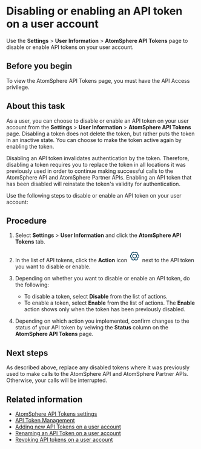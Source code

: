 # Disabling or enabling an API token on a user account

<head>
  <meta name="guidename" content="Platform"/>
  <meta name="context" content="GUID-df007037-6306-4ba4-90af-9ea14043f365"/>
</head>

Use the **Settings** \> **User Information** \> **AtomSphere API Tokens** page to disable or enable API tokens on your user account.

## Before you begin

To view the AtomSphere API Tokens page, you must have the API Access privilege.

## About this task

As a user, you can choose to disable or enable an API token on your user account from the **Settings** \> **User Information** \> **AtomSphere API Tokens** page. Disabling a token does not delete the token, but rather puts the token in an inactive state. You can choose to make the token active again by enabling the token.

Disabling an API token invalidates authentication by the token. Therefore, disabling a token requires you to replace the token in all locations it was previously used in order to continue making successful calls to the AtomSphere API and AtomSphere Partner APIs. Enabling an API token that has been disabled will reinstate the token's validity for authentication.

Use the following steps to disable or enable an API token on your user account:

## Procedure

1. Select **Settings** \> **User Information** and click the **AtomSphere API Tokens** tab.

2. In the list of API tokens, click the **Action** icon ![img-int-blue_gear](./Images/img-int-blue_gear_2e987bfd-68b2-44b9-af38-4701b3af2b97.jpg) next to the API token you want to disable or enable.

3. Depending on whether you want to disable or enable an API token, do the following:

   - To disable a token, select **Disable** from the list of actions.
   - To enable a token, select **Enable** from the list of actions. The **Enable** action shows only when the token has been previously disabled.

4. Depending on which action you implemented, confirm changes to the status of your API token by veiwing the **Status** column on the **AtomSphere API Tokens** page.

## Next steps

As described above, replace any disabled tokens where it was previously used to make calls to the AtomSphere API and AtomSphere Partner APIs. Otherwise, your calls will be interrupted.

## Related information

- [AtomSphere API Tokens settings](int-AtomSphere_API_Tokens_page_6a75a1f6-709c-4b08-b3bd-85fe2ac02e18.md)
- [API Token Management](int-Tokens_Management_page_32da8ba5-1209-45ae-81a4-5a0ae8bb6392.md)
- [Adding new API Tokens on a user account](int-Adding_API_tokens_d788aee3-026f-41c5-bebb-bf7f94500db3.md)
- [Renaming an API Token on a user account](int-Renaming_API_Tokens_ca4e1e3c-cd2d-4b90-9273-d6a847578479.md)
- [Revoking API tokens on a user account](int-Revoking_API_Tokens_bccb9f5e-8c95-4f2b-a9d4-9e761d7ec1b8.md)
